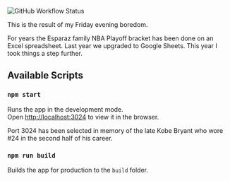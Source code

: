 ![GitHub Workflow Status](https://img.shields.io/github/workflow/status/JonEsparaz/nba-bracket/Node.js%20CI)

This is the result of my Friday evening boredom. 

For years the Esparaz family NBA Playoff bracket has been done on an Excel spreadsheet.
Last year we upgraded to Google Sheets. This year I took things a step further.

## Available Scripts

### `npm start`

Runs the app in the development mode.<br />
Open [http://localhost:3024](http://localhost:3024) to view it in the browser.

Port 3024 has been selected in memory of the late Kobe Bryant who wore #24 in the second half of his career.

### `npm run build`

Builds the app for production to the `build` folder.
